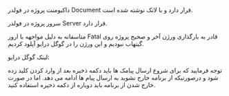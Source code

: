 داکیومنت پروژه در فولدر Document قرار دارد و با لاتک نوشته شده است.

سرور پروژه در فولدر Server قرار دارد.

متاسفانه به دلیل مواجهه با ارور Fatal قادر به بارگذاری ورژن آخر و صحیح پروژه روی گیتهاب نبودیم و این ورژن را در گوگل درایو آپلود کردیم.

لینک گوگل درایو:



توجه فرمایید که برای شروع ارسال پیامک ها باید دکمه ذخیره بعد از وارد کردن کلید زده شود و درصورتیکه از برنامه خارج نشوید به ارسال پیام ها ادامه می دهد. اما در صورت خارج شدن از برنامه باید دوباره از دکمه ذخیره استفاده کنید.



